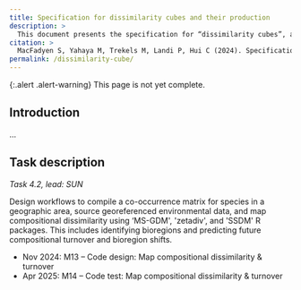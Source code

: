 ```yaml
---
title: Specification for dissimilarity cubes and their production
description: >
  This document presents the specification for “dissimilarity cubes”, a format used to map compositional dissimilarity and turnover of species using occurrence data. It provides a workflow to compile co-occurrence matrices for species in a specified geographic area, source georeferenced environmental data, and map compositional dissimilarity using MS-GDM and zetadiv.
citation: >
  MacFadyen S, Yahaya M, Trekels M, Landi P, Hui C (2024). Specification for dissimilarity cubes and their production. <https://docs.b-cubed.eu/dissimilarity-cube/>
permalink: /dissimilarity-cube/
---
```


{:.alert .alert-warning}
This page is not yet complete.

## Introduction

...

## Task description

_Task 4.2, lead: SUN_

Design workflows to compile a co-occurrence matrix for species in a geographic area, source georeferenced environmental data, and map compositional dissimilarity using ‘MS-GDM', 'zetadiv', and 'SSDM' R packages. This includes identifying bioregions and predicting future compositional turnover and bioregion shifts.

- Nov 2024: M13 – Code design: Map compositional dissimilarity & turnover
- Apr 2025: M14 – Code test: Map compositional dissimilarity & turnover
